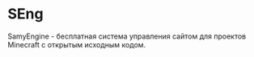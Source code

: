 # SEng
SamyEngine - бесплатная система управления сайтом для проектов Minecraft с открытым исходным кодом.

